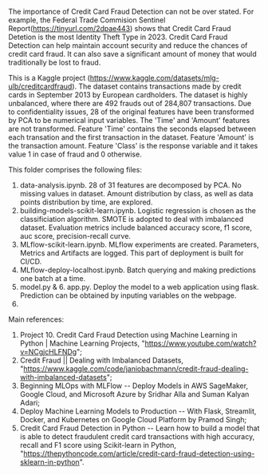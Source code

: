 The importance of Credit Card Fraud Detection can not be over stated. For example, the Federal Trade Commision Sentinel Report(https://tinyurl.com/2dpae443) shows that Credit Card Fraud Detetion is the most Identity Theft Type in 2023. Credit Card Fraud Detection can help maintain account security and reduce the chances of credit card fraud. It can also save a significant amount of money that would traditionally be lost to fraud. 

This is a Kaggle project (https://www.kaggle.com/datasets/mlg-ulb/creditcardfraud). The dataset contains transactions made by credit cards in September 2013 by European cardholders. The dataset is highly unbalanced, where there are 492 frauds out of 284,807 transactions. Due to confidentiality issues, 28 of the original features have been transformed by PCA to be numerical input variables. The 'Time' and 'Amount' features are not transformed. Feature 'Time' contains the seconds elapsed between each transation and the first transaction in the dataset. Feature 'Amount' is the transaction amount. Feature 'Class' is the response variable and it takes value 1 in case of fraud and 0 otherwise.

This folder comprises the following files:
1. data-analysis.ipynb. 28 of 31 features are decomposed by PCA. No missing values in dataset. Amount distribution by class, as well as data points distribution by time, are explored. 
2. building-models-scikit-learn.ipynb. Logistic regression is chosen as the classificiation algorithm. SMOTE is adopted to deal with imbalanced dataset. Evaluation metrics include balanced accuracy score, f1 score, auc score, precision-recall curve.
3. MLflow-scikit-learn.ipynb. MLflow experiments are created. Parameters, Metrics and Artifacts are logged. This part of deployment is built for CI/CD.
4. MLflow-deploy-localhost.ipynb. Batch querying and making predictions one batch at a time.
5. model.py & 6. app.py. Deploy the model to a web application using flask. Prediction can be obtained by inputing variables on the webpage.
7.  

Main references:
1. Project 10. Credit Card Fraud Detection using Machine Learning in Python | Machine Learning Projects, "https://www.youtube.com/watch?v=NCgjcHLFNDg";
2. Credit Fraud || Dealing with Imbalanced Datasets, "https://www.kaggle.com/code/janiobachmann/credit-fraud-dealing-with-imbalanced-datasets";
3. Beginning MLOps with MLFlow -- Deploy Models in AWS SageMaker, Google Cloud, and Microsoft Azure by Sridhar Alla and Suman Kalyan Adari;
4. Deploy Machine Learning Models to Production -- With Flask, Streamlit, Docker, and Kubernetes on Google Cloud Platform by Pramod Singh;
5. Credit Card Fraud Detection in Python -- Learn how to build a model that is able to detect fraudulent credit card transactions with high accuracy, recall and F1 score using Scikit-learn in Python, "https://thepythoncode.com/article/credit-card-fraud-detection-using-sklearn-in-python".
